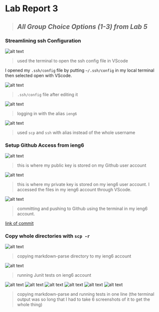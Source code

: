 # **Lab Report 3**
>## *All Group Choice Options (1-3) from Lab 5*


### **Streamlining ssh Configuration**
![alt text](ssh_config_opening.png)
>used the terminal to open the ssh config file in VScode

I opened my `.ssh/config` file by putting `~/.ssh/config` in my local terminal then selected open with VScode.

![alt text](ssh_config_file.png)
>`.ssh/config` file after editing it


![alt text](ssh_ieng6_log_in.png)
>logging in with the alias `ieng6`


![alt text](scp_alias.png)
>used `scp` and `ssh` with alias instead of the whole username


### **Setup Github Access from ieng6**

![alt text](ssh_github.png)
>this is where my public key is stored on my Github user account


![alt text](ssh_local.png)
>this is where my private key is stored on my ieng6 user account. I accessed the files in my ieng6 account through VScode.


![alt text](git_commit.png)
>committing and pushing to Github using the terminal in my ieng6 account.

[link of commit](https://github.com/KristinEbu/markdown-parser/commit/6338e63200c5c39882d7c741adf47de71efab332)


### **Copy whole directories with `scp -r`**

![alt text](scp_r.png)
>copying markdown-parse directory to my ieng6 account


![alt text](scp_running_tests.png)
>running Junit tests on ieng6 account


![alt text](scp_one_line_1.png)
![alt text](scp_one_line_2.png)
![alt text](scp_one_line_3.png)
![alt text](scp_one_line_4.png)
![alt text](scp_one_line_5.png)
![alt text](scp_one_line_6.png)
>copying markdown-parse and running tests in one line (the terminal output was so long that I had to take 6 screenshots of it to get the whole thing)